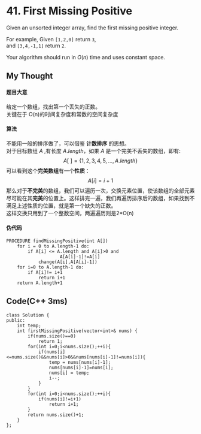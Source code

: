 # 41. First Missing Positive
Given an unsorted integer array, find the first missing positive integer.

For example,
Given `[1,2,0]` return `3`,  
and `[3,4,-1,1]` return `2`.

Your algorithm should run in *O*(*n*) time and uses constant space.

## My Thought
#### 题目大意
给定一个数组，找出第一个丢失的正数。  
关键在于 O(n)的时间复杂度和常数的空间复杂度  
#### 算法
不能用一般的排序做了，可以借鉴 **计数排序** 的思想。  
对于目标数组 $A$ ,有长度 $A.length$，如果 $A$ 是一个完美不丢失的数组，即有:
$$A[\ ]=\{1,2,3,4,5,...,A.length\}$$
可以看到这个**完美数组**有一个**性质**：
$$A[i] = i+1 $$
那么对于**不完美**的数组，我们可以遍历一次，交换元素位置，使该数组的全部元素尽可能在其**完美**的位置上。这样排完一遍，我们再遍历排序后的数组，如果找到不满足上述性质的位置，就是第一个缺失的正数。  
这样交换只用到了一个整数空间，两遍遍历则是2*O(n)
#### 伪代码
	PROCEDURE findMissingPositive(int A[])
    	for i = 0 to A.length-1 do:
        	if A[i] <= A.length and A[i]>0 and
                		A[A[i]-1]!=A[i]
                change(A[i],A[A[i]-1])
        for i=0 to A.length-1 do:
        	if A[i]!= i+1
            	return i+1
        return A.length+1
        
        
 ## Code(C++ 3ms)
 	class Solution {
    public:
        int temp;
        int firstMissingPositive(vector<int>& nums) {
            if(nums.size()==0)
                return 1;
            for(int i=0;i<nums.size();++i){
                if(nums[i]<=nums.size()&&nums[i]>0&&nums[nums[i]-1]!=nums[i]){
                    temp = nums[nums[i]-1];
                    nums[nums[i]-1]=nums[i];
                    nums[i] = temp;
                    i--;
                }
            }
            for(int i=0;i<nums.size();++i){
                if(nums[i]!=i+1)
                    return i+1;
            }
            return nums.size()+1;
        }
    };
                